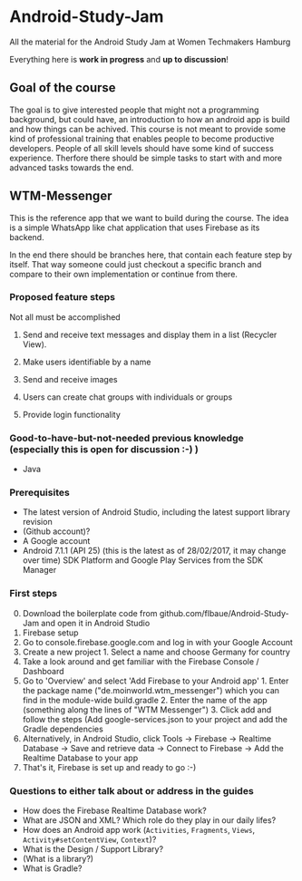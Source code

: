 # Android-Study-Jam
All the material for the Android Study Jam at Women Techmakers Hamburg

Everything here is **work in progress** and **up to discussion**!

## Goal of the course
The goal is to give interested people that might not a programming background, but could have, an introduction to how an android app is build and how things can be achived. This course is not meant to provide some kind of professional training that enables people to become productive developers. People of all skill levels should have some kind of success experience. Therfore there should be simple tasks to start with and more advanced tasks towards the end.

## WTM-Messenger
This is the reference app that we want to build during the course. The idea is a simple WhatsApp like chat application that uses Firebase as its backend.

In the end there should be branches here, that contain each feature step by itself. That way someone could just checkout a specific branch and compare to their own implementation or continue from there.

### Proposed feature steps
Not all must be accomplished

1. Send and receive text messages and display them in a list (Recycler View).

2. Make users identifiable by a name

3. Send and receive images

4. Users can create chat groups with individuals or groups

5. Provide login functionality

### Good-to-have-but-not-needed previous knowledge (especially this is open for discussion :-) )

* Java

### Prerequisites
* The latest version of Android Studio, including the latest support library revision
* (Github account)?
* A Google account
* Android 7.1.1 (API 25) (this is the latest as of 28/02/2017, it may change over time) SDK Platform and Google Play Services from the SDK Manager

### First steps
0. Download the boilerplate code from github.com/flbaue/Android-Study-Jam and open it in Android Studio
1. Firebase setup
  1. Go to console.firebase.google.com and log in with your Google Account
  2. Create a new project
    1. Select a name and choose Germany for country
  3. Take a look around and get familiar with the Firebase Console / Dashboard
  4. Go to 'Overview' and select 'Add Firebase to your Android app'
    1. Enter the package name ("de.moinworld.wtm_messenger") which you can find in the module-wide build.gradle
    2. Enter the name of the app (something along the lines of "WTM Messenger")
    3. Click add and follow the steps (Add google-services.json to your project and add the Gradle dependencies
  4. Alternatively, in Android Studio, click Tools -> Firebase -> Realtime Database -> Save and retrieve data -> Connect to Firebase -> Add the Realtime Database to your app
  5. That's it, Firebase is set up and ready to go :-)
  
  
### Questions to either talk about or address in the guides
* How does the Firebase Realtime Database work?
* What are JSON and XML? Which role do they play in our daily lifes?
* How does an Android app work (`Activities`, `Fragments`, `Views`, `Activity#setContentView`, `Context`)?
* What is the Design / Support Library?
* (What is a library?)
* What is Gradle?
